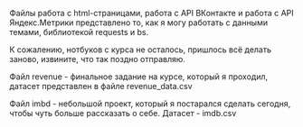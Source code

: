 Файлы работа с html-страницами, работа с API ВКонтакте и работа с API Яндекс.Метрики представлено то, как я могу работать с данными темами, библиотекой requests и bs.

К сожалению, нотбуков с курса не осталось, пришлось всё делать заново, извините, что так поздно отправляю.

Файл revenue - финальное задание на курсе, который я проходил, датасет представлен в файле revenue_data.csv

Файл imbd - небольшой проект, который я постарался сделать сегодня, чтобы чуть больше рассказать о себе. Датасет - imdb.csv
